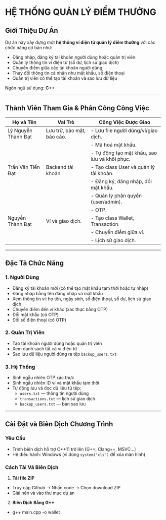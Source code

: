 # HỆ THỐNG QUẢN LÝ ĐIỂM THƯỞNG

## Giới Thiệu Dự Án

Dự án này xây dựng một **hệ thống ví điện tử quản lý điểm thưởng** với các chức năng cơ bản như:
- Đăng nhập, đăng ký tài khoản người dùng hoặc quản trị viên
- Quản lý thông tin ví điện tử (số dư, lịch sử giao dịch)
- Chuyển điểm giữa các tài khoản người dùng
- Thay đổi thông tin cá nhân như mật khẩu, số điện thoại
- Quản trị viên có thể tạo tài khoản và sao lưu dữ liệu

Ngôn ngữ sử dụng: **C++**

---

##  Thành Viên Tham Gia & Phân Công Công Việc

| Họ và Tên              | Vai Trò                         | Công Việc Được Giao                                  |
|------------------------|---------------------------------|------------------------------------------------------|
| Lý Nguyễn Thành Đạt    | Lưu trữ, bảo mật, báo cáo.      |- Lưu file người dùng/ví/giao dịch.                   |
|                        |                                 |- Mã hoá mật khẩu.                                    |
|                        |                                 |- Tự động tạo mật khẩu, sao lưu và khôi phục.         |
| Trần Văn Tiến Đạt      | Backend tài khoản.              |- Tạo class User và quản lý tài khoản.                |
|                        |                                 |- Đăng ký, đăng nhập, đổi mật khẩu.                   |
|                        |                                 |- Quản lý phân quyền (user/admin).                    | 
|                        |                                 |- OTP.                                                |
| Nguyễn Thành Đạt       | Ví và giao dịch.                |- Tạo class Wallet, Transaction.                      |
|                        |                                 |- Chuyển điểm giữa ví.                                |
|                        |                                 |- Lịch sử giao dịch.                                  |

---

## Đặc Tả Chức Năng

### 1. Người Dùng
- Đăng ký tài khoản mới (có thể tạo mật khẩu tạm thời hoặc tự nhập)
- Đăng nhập bằng tên đăng nhập và mật khẩu
- Xem thông tin ví: họ tên, ngày sinh, số điện thoại, số dư, lịch sử giao dịch
- Chuyển điểm đến ví khác (xác thực bằng OTP)
- Đổi mật khẩu (có OTP)
- Đổi số điện thoại (có OTP)

### 2. Quản Trị Viên
- Tạo tài khoản người dùng hoặc quản trị viên
- Xem danh sách tất cả ví điện tử
- Sao lưu dữ liệu người dùng ra tệp `backup_users.txt`

### 3. Hệ Thống
- Sinh ngẫu nhiên OTP xác thực
- Sinh ngẫu nhiên ID ví và mật khẩu tạm thời
- Tự động lưu và đọc dữ liệu từ tệp:
  - `users.txt` — thông tin người dùng
  - `transactions.txt` — lịch sử giao dịch
  - `backup_users.txt` — bản sao lưu

---

## Cài Đặt và Biên Dịch Chương Trình

### Yêu Cầu
- Trình biên dịch hỗ trợ C++11 trở lên (G++, Clang++, MSVC...)
- Hệ điều hành: Windows (vì dùng `system("cls")` để xóa màn hình)

### Cách Tải Và Biên Dịch
1. **Tải file ZIP**
- Truy cập Github -> Nhấn code -> Chọn download ZIP
- Giải nén và vào thư mục dự án
2. **Biên Dịch Bằng G++**
- g++ main.cpp -o wallet
